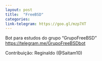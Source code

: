 ```yaml
---
layout: post
title:  "FreeBSD"
categories: 
link-telegram: https://goo.gl/mzp7XT
---
```

Bot para estudos do grupo “GrupoFreeBSD”
https://telegram.me/GrupoFreeBSDbot

Contribuição: Reginaldo (@Saitam10)

